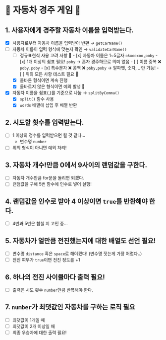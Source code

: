 # 🚗 자동차 경주 게임 🚗

## 1. 사용자에게 경주할 자동차 이름을 입력받는다.
- [x] 사용자로부터 자동차 이름을 입력받아 반환 → `getCarName()`
- [ ] 자동차 이름이 입력 형식에 맞는지 확인 → `validateCarName()`
    - [ ] 정규표현식 사용
        고려 사항 👀
            - [x] 자동차 이름은 1~5글자 `okxooxoo,poby`
            - [x] 1개 이상의 쉼표 필요! `poby` → 혼자 경주하므로 의미 없음
            - [ ] 이름 중복 ❌ `poby,poby`
            - [x] 특수문자 ❌ 공백 ❌ `p$by,poby` → 알파벳, 숫자, _ 만 가능!
            - [ ] 위의 모든 사항 테스트 필요 📝
    - [x] 올바른 형식이면 계속 진행
    - [x] 올바르지 않은 형식이면 예외 발생 🚨
- [x] 자동차 이름을 쉼표(,)를 기준으로 나눔 → `splitByComma()`
    - [x] `split()` 함수 사용
    - [x] `words` 배열에 삽입 후 배열 반환

## 2. 시도할 횟수를 입력받는다.
- [ ] 1 이상의 정수를 입력받으면 될 것 같다...
    - 변수명 `number`
- [ ] 위의 형식이 아니면 예외 처리!

## 3. 자동차 개수!만큼 0에서 9사이의 랜덤값을 구한다.
- [ ] 자동차 개수만큼 for문을 돌리면 되겠다.
- [ ] 랜덤값을 구해 5번 함수에 인수로 넣어 실행!

## 4. 랜덤값을 인수로 받아 4 이상이면 `true`를 반환해야 한다.
- [ ] 4번과 5번은 합칠 지 고민 중...

## 5. 자동차가 얼만큼 전진했는지에 대한 배열도 선언 필요!
- [ ] 변수명 `distance` 혹은 `space`로 해야겠다! (변수명 짓는게 가장 어렵다..)
- [ ] 전진 여부가 `true`이면 전진 정도를 +1

## 6. 하나의 전진 사이클마다 출력 필요!
- [ ] 출력은 시도 횟수 `number`만큼 반복해야 한다.

## 7. `number`가 최댓값인 자동차를 구하는 로직 필요
- [ ] 최댓값이 1개일 때
- [ ] 최댓값이 2개 이상일 때
- [ ] 최종 우승자에 대한 출력 필요!